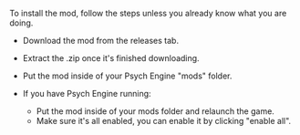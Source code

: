 To install the mod, follow the steps unless you already know what you are doing.

- Download the mod from the releases tab.
- Extract the .zip once it's finished downloading.
- Put the mod inside of your Psych Engine "mods" folder.

- If you have Psych Engine running:
  - Put the mod inside of your mods folder and relaunch the game.
  - Make sure it's all enabled, you can enable it by clicking "enable all".
